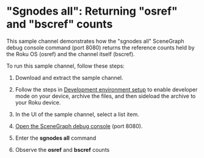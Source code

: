 # "Sgnodes all": Returning "osref" and "bscref" counts

This sample channel demonstrates how the "sgnodes all" SceneGraph debug console command (port 8080) returns the reference counts held by the Roku OS (osref) and the channel itself (bscref).

To run this sample channel, follow these steps:

1. Download and extract the sample channel.

2. Follow the steps in [Development environment setup](https://developer.roku.com/docs/developer-program/getting-started/developer-setup.md) to enable developer mode on your device, archive the files, and then sideload the archive to your Roku device.

3. In the UI of the sample channel, select a list item.

4. [Open the SceneGraph debug console](https://developer.roku.com/en-ot/docs/developer-program/debugging/debugging-channels.md#accessing-the-debug-console) (port 8080).

5. Enter the **sgnodes all** command

6. Observe the **osref** and **bscref** counts
